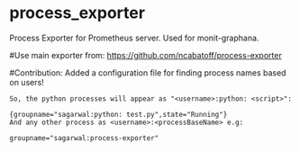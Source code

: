 # process_exporter
Process Exporter for Prometheus server. Used for monit-graphana.

#Use main exporter from:
https://github.com/ncabatoff/process-exporter

#Contribution:
Added a configuration file for finding process names based on users!

```
So, the python processes will appear as "<username>:python: <script>":

{groupname="sagarwal:python: test.py",state="Running"}
And any other process as <username>:<processBaseName> e.g:

groupname="sagarwal:process-exporter"
```
